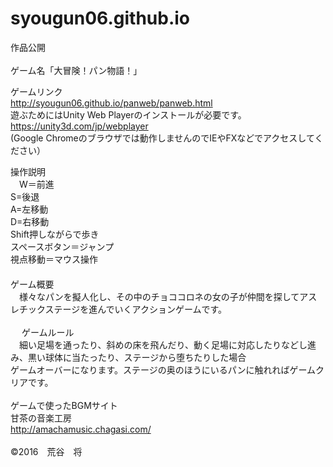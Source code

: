 # syougun06.github.io
作品公開<br>
<br>
ゲーム名「大冒険！パン物語！」<br>

ゲームリンク<br>
http://syougun06.github.io/panweb/panweb.html<br>
遊ぶためにはUnity Web Playerのインストールが必要です。<br>
https://unity3d.com/jp/webplayer<br>
(Google Chromeのブラウザでは動作しませんのでIEやFXなどでアクセスしてください）<br>

操作説明<br>
　W＝前進<br>S=後退<br>A=左移動<br>D=右移動<br>Shift押しながらで歩き<br>スペースボタン＝ジャンプ<br>視点移動＝マウス操作<br>
　<br>
ゲーム概要<br>
　様々なパンを擬人化し、その中のチョココロネの女の子が仲間を探してアスレチックステージを進んでいくアクションゲームです。<br>
<br>　
ゲームルール<br>
　細い足場を通ったり、斜めの床を飛んだり、動く足場に対応したりなどし進み、黒い球体に当たったり、ステージから堕ちたりした場合<br>
ゲームオーバーになります。ステージの奥のほうにいるパンに触れればゲームクリアです。<br>
<br>
ゲームで使ったBGMサイト<br>
甘茶の音楽工房<br>
http://amachamusic.chagasi.com/<br>
<br>
©2016　荒谷　将
